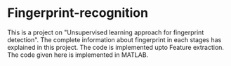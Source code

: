 # Fingerprint-recognition
This is a project on "Unsupervised learning approach for fingerprint detection". The complete information about fingerprint in each stages has explained in this project.
The code is implemented upto Feature extraction. The code given here is implemented in MATLAB.
